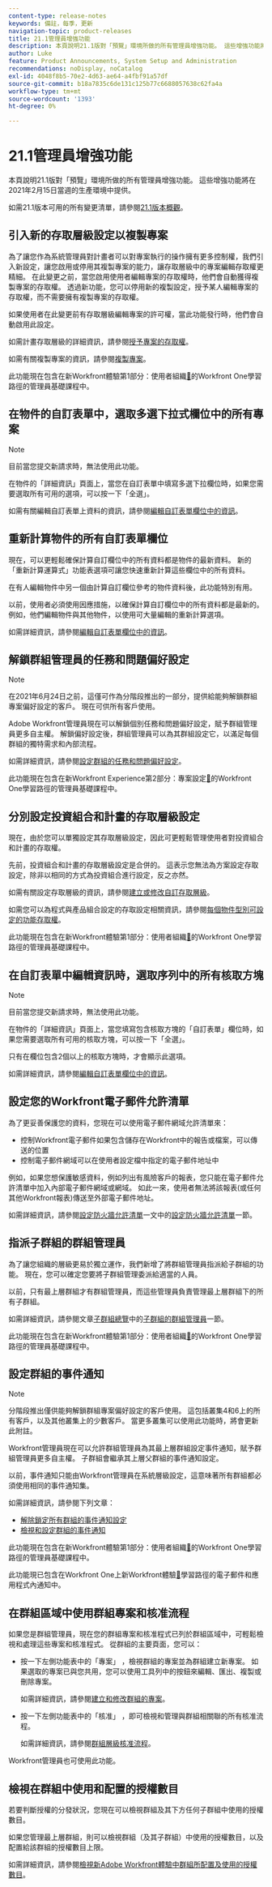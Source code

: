 ```yaml
---
content-type: release-notes
keywords: 備註，每季，更新
navigation-topic: product-releases
title: 21.1管理員增強功能
description: 本頁說明21.1版對「預覽」環境所做的所有管理員增強功能。 這些增強功能將在2021年2月15日當週的生產環境中提供。
author: Luke
feature: Product Announcements, System Setup and Administration
recommendations: noDisplay, noCatalog
exl-id: 4048f8b5-70e2-4d63-ae64-a4fbf91a57df
source-git-commit: b18a7835c6de131c125b77c6688057638c62fa4a
workflow-type: tm+mt
source-wordcount: '1393'
ht-degree: 0%

---
```


# 21.1管理員增強功能

本頁說明21.1版對「預覽」環境所做的所有管理員增強功能。 這些增強功能將在2021年2月15日當週的生產環境中提供。

如需21.1版本可用的所有變更清單，請參閱[21.1版本概觀](../../../product-announcements/product-releases/21.1-release-activity/21-1-release-overview.md)。

## 引入新的存取層級設定以複製專案

為了讓您作為系統管理員對計畫者可以對專案執行的操作擁有更多控制權，我們引入新設定，讓您啟用或停用其複製專案的能力，讓存取層級中的專案編輯存取權更精細。 在此變更之前，當您啟用使用者編輯專案的存取權時，他們會自動獲得複製專案的存取權。 透過新功能，您可以停用新的複製設定，授予某人編輯專案的存取權，而不需要擁有複製專案的存取權。

如果使用者在此變更前有存取層級編輯專案的許可權，當此功能發行時，他們會自動啟用此設定。

如需計畫存取層級的詳細資訊，請參閱[授予專案的存取權](../../../administration-and-setup/add-users/configure-and-grant-access/grant-access-projects.md)。

如需有關複製專案的資訊，請參閱[複製專案](../../../manage-work/projects/manage-projects/copy-project.md)。

此功能現在包含在新Workfront體驗第1部分：使用者組織[&#128279;](https://experienceleague.adobe.com/zh-hant/docs/workfront-learn/tutorials-workfront/home)的Workfront One學習路徑的管理員基礎課程中。

## 在物件的自訂表單中，選取多選下拉式欄位中的所有專案

>[!NOTE]
>
>目前當您提交新請求時，無法使用此功能。

在物件的「詳細資訊」頁面上，當您在自訂表單中填寫多選下拉欄位時，如果您需要選取所有可用的選項，可以按一下「全選」。

如需有關編輯自訂表單上資料的資訊，請參閱[編輯自訂表單欄位中的資訊](../../../workfront-basics/work-with-custom-forms/edit-custom-forms.md)。

## 重新計算物件的所有自訂表單欄位

現在，可以更輕鬆確保計算自訂欄位中的所有資料都是物件的最新資料。 新的「重新計算運算式」功能表選項可讓您快速重新計算這些欄位中的所有資料。

在有人編輯物件中另一個由計算自訂欄位參考的物件資料後，此功能特別有用。

以前，使用者必須使用因應措施，以確保計算自訂欄位中的所有資料都是最新的。 例如，他們編輯物件與其他物件，以使用可大量編輯的重新計算選項。

如需詳細資訊，請參閱[編輯自訂表單欄位中的資訊](../../../workfront-basics/work-with-custom-forms/edit-custom-forms.md)。

## 解鎖群組管理員的任務和問題偏好設定

>[!NOTE]
>
>在2021年6月24日之前，這僅可作為分階段推出的一部分，提供給能夠解鎖群組專案偏好設定的客戶。 現在可供所有客戶使用。

Adobe Workfront管理員現在可以解鎖個別任務和問題偏好設定，賦予群組管理員更多自主權。 解鎖偏好設定後，群組管理員可以為其群組設定它，以滿足每個群組的獨特需求和內部流程。

如需詳細資訊，請參閱[設定群組的任務和問題偏好設定](../../../administration-and-setup/manage-groups/create-and-manage-groups/configure-task-issue-preferences-group.md)。

此功能現在包含在新Workfront Experience第2部分：專案設定[&#128279;](https://experienceleague.adobe.com/zh-hant/docs/workfront-learn/tutorials-workfront/home)的Workfront One學習路徑的管理員基礎課程中。

## 分別設定投資組合和計畫的存取層級設定

現在，由於您可以單獨設定其存取層級設定，因此可更輕鬆管理使用者對投資組合和計畫的存取權。

先前，投資組合和計畫的存取層級設定是合併的。 這表示您無法為方案設定存取設定，除非以相同的方式為投資組合進行設定，反之亦然。

如需有關設定存取層級的資訊，請參閱[建立或修改自訂存取層級](../../../administration-and-setup/add-users/configure-and-grant-access/create-modify-access-levels.md)。

如需您可以為程式與產品組合設定的存取設定相關資訊，請參閱[每個物件型別可設定的功能存取權](../../../administration-and-setup/add-users/access-levels-and-object-permissions/configurable-functionality-in-each-access-level-by-object-type.md)。

此功能現在包含在新Workfront體驗第1部分：使用者組織[&#128279;](https://experienceleague.adobe.com/zh-hant/docs/workfront-learn/tutorials-workfront/home)的Workfront One學習路徑的管理員基礎課程中。

## 在自訂表單中編輯資訊時，選取序列中的所有核取方塊

>[!NOTE]
>
>目前當您提交新請求時，無法使用此功能。

在物件的「詳細資訊」頁面上，當您填寫包含核取方塊的「自訂表單」欄位時，如果您需要選取所有可用的核取方塊，可以按一下「全選」。

只有在欄位包含2個以上的核取方塊時，才會顯示此選項。

如需詳細資訊，請參閱[編輯自訂表單欄位中的資訊](../../../workfront-basics/work-with-custom-forms/edit-custom-forms.md)。

## 設定您的Workfront電子郵件允許清單

為了更妥善保護您的資料，您現在可以使用電子郵件網域允許清單來：

* 控制Workfront電子郵件如果包含儲存在Workfront中的報告或檔案，可以傳送的位置
* 控制電子郵件網域可以在使用者設定檔中指定的電子郵件地址中

例如，如果您想保護敏感資料，例如列出有風險客戶的報表，您只能在電子郵件允許清單中加入內部電子郵件網域或網域。 如此一來，使用者無法將該報表(或任何其他Workfront報表)傳送至外部電子郵件地址。

如需詳細資訊，請參閱[設定防火牆允許清單](../../../administration-and-setup/get-started-wf-administration/configure-your-firewall.md)一文中的[設定防火牆允許清單](../../../administration-and-setup/get-started-wf-administration/configure-your-firewall.md#configur)一節。

## 指派子群組的群組管理員

為了讓您組織的層級更易於獨立運作，我們新增了將群組管理員指派給子群組的功能。 現在，您可以確定您要將子群組管理委派給適當的人員。

以前，只有最上層群組才有群組管理員，而這些管理員負責管理最上層群組下的所有子群組。

如需詳細資訊，請參閱文章[子群組總覽](../../../administration-and-setup/manage-groups/groups-overview/subgroups.md)中的[子群組的群組管理員](../../../administration-and-setup/manage-groups/groups-overview/subgroups.md#for)一節。

此功能現在包含在新Workfront體驗第1部分：使用者組織[&#128279;](https://experienceleague.adobe.com/zh-hant/docs/workfront-learn/tutorials-workfront/home)的Workfront One學習路徑的管理員基礎課程中。

## 設定群組的事件通知

>[!NOTE]
>
>分階段推出僅供能夠解鎖群組專案偏好設定的客戶使用。 這包括叢集4和6上的所有客戶，以及其他叢集上的少數客戶。 當更多叢集可以使用此功能時，將會更新此附註。

Workfront管理員現在可以允許群組管理員為其最上層群組設定事件通知，賦予群組管理員更多自主權。 子群組會繼承其上層父群組的事件通知設定。

以前，事件通知只能由Workfront管理員在系統層級設定，這意味著所有群組都必須使用相同的事件通知集。

如需詳細資訊，請參閱下列文章：

* [解除鎖定所有群組的事件通知設定](../../../administration-and-setup/manage-workfront/emails/unlock-configuration-of-event-notifications-for-groups.md)
* [檢視和設定群組的事件通知](../../../administration-and-setup/manage-groups/create-and-manage-groups/view-and-configure-event-notifications-group.md)

此功能現在包含在新Workfront體驗第1部分：使用者組織[&#128279;](https://experienceleague.adobe.com/zh-hant/docs/workfront-learn/tutorials-workfront/home)的Workfront One學習路徑的管理員基礎課程中。

此功能現已包含在Workfront One上新Workfront體驗[&#128279;](https://experienceleague.adobe.com/en/docs/workfront/using/home://one.workfront.com/s/learningpath2/email-and-in-app-notifications-in-the-new-workfront-experience-MCDSDH3SRJ4ZGTJF5NJI64F4TW2U)學習路徑的電子郵件和應用程式內通知中。

## 在群組區域中使用群組專案和核准流程

如果您是群組管理員，現在您的群組專案和核准程式已列於群組區域中，可輕鬆檢視和處理這些專案和核准程式。 從群組的主要頁面，您可以：

* 按一下左側功能表中的「專案」 ，檢視群組的專案並為群組建立新專案。 如果選取的專案已與您共用，您可以使用工具列中的按鈕來編輯、匯出、複製或刪除專案。

  如需詳細資訊，請參閱[建立和修改群組的專案](../../../administration-and-setup/manage-groups/work-with-group-objects/create-and-modify-a-groups-projects.md)。

* 按一下左側功能表中的「核准」 ，即可檢視和管理與群組相關聯的所有核准流程。

  如需詳細資訊，請參閱[群組層級核准流程](../../../administration-and-setup/manage-groups/work-with-group-objects/create-and-modify-groups-approval-processes.md)。

Workfront管理員也可使用此功能。

## 檢視在群組中使用和配置的授權數目

若要判斷授權的分發狀況，您現在可以檢視群組及其下方任何子群組中使用的授權數目。

如果您管理最上層群組，則可以檢視群組（及其子群組）中使用的授權數目，以及配置給該群組的授權數目上限。

如需詳細資訊，請參閱[檢視新Adobe Workfront體驗中群組所配置及使用的授權數目](../../../administration-and-setup/manage-groups/create-and-manage-groups/view-number-licenses-allocated-used-group.md)。

